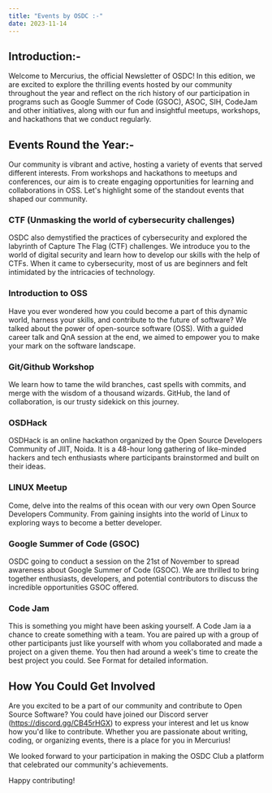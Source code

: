 ```yaml
---
title: "Events by OSDC :-"
date: 2023-11-14
---
```


## Introduction:-
Welcome to Mercurius, the official Newsletter of OSDC! In this edition, we are excited to explore the thrilling events hosted by our community throughout the year and reflect on the rich history of our participation in programs such as Google Summer of Code (GSOC), ASOC, SIH, CodeJam and other initiatives, along with our fun and insightful meetups, workshops, and hackathons that we conduct regularly.

## Events Round the Year:-
Our community is vibrant and active, hosting a variety of events that served different interests. From workshops and hackathons to meetups and conferences, our aim is to create engaging opportunities for learning and collaborations in OSS. Let's highlight some of the standout events that shaped our community.

### CTF (Unmasking the world of cybersecurity challenges)
OSDC also demystified the practices of cybersecurity and explored the labyrinth of Capture The Flag (CTF) challenges. We introduce you to the world of digital security and learn how to develop our skills with the help of CTFs. When it came to cybersecurity, most of us are beginners and felt intimidated by the intricacies of technology.

### Introduction to OSS
Have you ever wondered how you could become a part of this dynamic world, harness your skills, and contribute to the future of software? We talked about the power of open-source software (OSS). With a guided career talk and QnA session at the end, we aimed to empower you to make your mark on the software landscape.

### Git/Github Workshop
We learn how to tame the wild branches, cast spells with commits, and merge with the wisdom of a thousand wizards. GitHub, the land of collaboration, is our trusty sidekick on this journey.

### OSDHack
OSDHack is an online hackathon organized by the Open Source Developers Community of JIIT, Noida. It is a 48-hour long gathering of like-minded hackers and tech enthusiasts where participants brainstormed and built on their ideas.

### LINUX Meetup
Come, delve into the realms of this ocean with our very own Open Source Developers Community. From gaining insights into the world of Linux to exploring ways to become a better developer.

### Google Summer of Code (GSOC)
OSDC going to conduct a session on the 21st of November to spread awareness about Google Summer of Code (GSOC). We are thrilled to bring together enthusiasts, developers, and potential contributors to discuss the incredible opportunities GSOC offered.

### Code Jam
This is something you might have been asking yourself. A Code Jam ia a chance to create something with a team. You are paired up with a group of other participants just like yourself with whom you collaborated and made a project on a given theme. You then had around a week's time to create the best project you could. See Format for detailed information.

## How You Could Get Involved
Are you excited to be a part of our community and contribute to Open Source Software? You could have joined our Discord server (https://discord.gg/CB45rHGX) to express your interest and let us know how you'd like to contribute. Whether you are passionate about writing, coding, or organizing events, there is a place for you in Mercurius!

We looked forward to your participation in making the OSDC Club a platform that celebrated our community's achievements.

Happy contributing!
